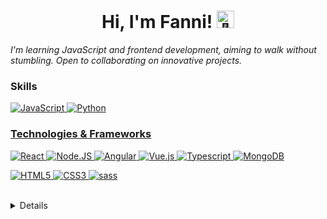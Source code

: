 <h1  align="center">Hi, I'm Fanni! <img  src="https://github.com/wervlad/wervlad/assets/24524555/766d336d-b87d-44ba-807c-c51de2bc6b4d"  width="28px"  alt="👋"> </h1>


<i align="center">I'm learning JavaScript and frontend development, aiming to walk without stumbling. Open to collaborating on innovative projects.</i>
<br>


  

### Skills

<div class="container">  
<a href="https://github.com/fanni-farkas">  
<img src="https://img.shields.io/badge/javascript-purple?style=for-the-badge&logo=javascript" alt="JavaScript">  </a>  
<a href="https://github.com/fanni-farkas">  
<img src="https://img.shields.io/badge/python-purple?style=for-the-badge&logo=python" alt="Python">  </a>  <a href="https://github.com/fanni-farkas"> </div>

### Technologies & Frameworks


<div class="container">  <a href="https://github.com/fanni-farkas">  <img src="https://img.shields.io/badge/react-purple?style=for-the-badge&logo=react" alt="React">  </a>  <a href="https://github.com/fanni-farkas">  <img src="https://img.shields.io/badge/Node.JS-purple?style=for-the-badge&logo=node.js" alt="Node.JS">  </a>  
<a href="https://github.com/fanni-farkas">  <img src="https://img.shields.io/badge/Angular-purple?style=for-the-badge&logo=angular" alt="Angular">  </a>  
<a href="https://github.com/fanni-farkas">  <img src="https://img.shields.io/badge/vue.js-purple?style=for-the-badge&logo=vue.js" alt="Vue.js">  </a>  
 <a href="https://github.com/fanni-farkas">  <img src="https://img.shields.io/badge/typescript-purple?style=for-the-badge&logo=typescript" alt="Typescript">  </a>  
<a href="https://github.com/fanni-farkas">  <img src="https://img.shields.io/badge/MongoDB-purple?style=for-the-badge&logo=mongodb" alt="MongoDB">  </a>  

<a href="https://hub.docker.com/u/fanni-farkas">  <img src="https://img.shields.io/badge/html5-purple?style=for-the-badge&logo=html5" alt="HTML5">  </a>  <a href="https://hub.docker.com/u/fanni-farkas">  <img src="https://img.shields.io/badge/css3-purple?style=for-the-badge&logo=css3" alt="CSS3">  </a>  <a href="https://github.com/fanni-farkas">  <img src="https://img.shields.io/badge/sass-purple?style=for-the-badge&logo=sass" alt="sass">  </a> </div>

<br>



<details>


<a href="https://github.com/fanni-farkas">
  <img src="http://github-profile-summary-cards.vercel.app/api/cards/profile-details?username=fanni-farkas&theme=omni" />
</a>

<div class="flex-container">
  <a href="https://github.com/fanni-farkas" style="flex: 1;">
    <img src="https://github-readme-streak-stats.herokuapp.com/?user=fanni-farkas&hide_border=true&card_width=338&theme=omni" />
  </a>
  <a href="https://github.com/fanni-farkas" style="flex: 1;">
    <img src="http://github-profile-summary-cards.vercel.app/api/cards/stats?username=fanni-farkas&theme=omni" />
  </a>
</div>



</details>



